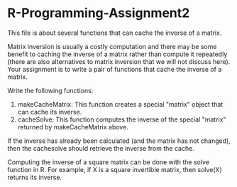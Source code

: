 # R-Programming-Assignment2
This file is about several functions that can cache the inverse of a matrix.

Matrix inversion is usually a costly computation and there may be some benefit to caching the inverse of a matrix rather than compute it repeatedly (there are also alternatives to matrix inversion that we will not discuss here). Your assignment is to write a pair of functions that cache the inverse of a matrix.

Write the following functions:
1.  makeCacheMatrix: This function creates a special "matrix" object that can cache its inverse.
2.  cacheSolve: This function computes the inverse of the special "matrix" returned by makeCacheMatrix above.

If the inverse has already been calculated (and the matrix has not changed), then the cachesolve should retrieve the inverse from the cache.

Computing the inverse of a square matrix can be done with the solve function in R. For example, if X is a square invertible matrix, then solve(X) returns its inverse.

